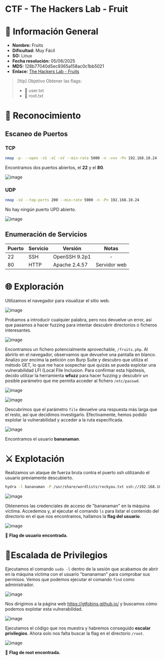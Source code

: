 # CTF - The Hackers Lab - Fruit

# 📑 Información General

- **Nombre:** Fruits
- **Dificultad:** Muy Fácil
- **SO:** Linux
- **Fecha resolución:** 05/06/2025
- **MD5:** 128b77040d5ec9365a158ac0c1bb5021
- **Enlace:** [The Hackers Lab - Fruits](https://thehackerslabs.com/fruits/)

>[!tip] Objetivo
>Obtener las flags: 
> - 🚩 user.txt 
> - 🚩 root.txt

# 🔎 Reconocimiento

## Escaneo de Puertos

### TCP

```bash
nmap -p- --open -sS -sC -sV --min-rate 5000 -n -vvv -Pn 192.168.10.24
```

Encontramos dos puertos abiertos, el **22** y el **80**.

![image](https://github.com/eliferrob/CTFs/blob/main/The%20Hackers%20Labs%20-%20Fruits/assets/fruits%20(1).png)

### UDP

```bash
nmap -sU --top-ports 200 --min-rate 5000 -n -Pn 192.168.10.24
```

No hay ningún puerto UPD abierto.

![image](https://github.com/eliferrob/CTFs/blob/main/The%20Hackers%20Labs%20-%20Fruits/assets/fruits%20(2).png)

## Enumeración de Servicios

| Puerto | Servicio | Versión       |    Notas     |
| ------ | -------- | ------------- |:------------:|
| 22     | SSH      | OpenSSH 9.2p1 |      -       |
| 80     | HTTP     | Apache 2.4.57 | Servidor web |

# 🌐 Exploración

Utilizamos el navegador para visualizar el sitio web.

![image](https://github.com/eliferrob/CTFs/blob/main/The%20Hackers%20Labs%20-%20Fruits/assets/fruits%20(3).png)

Probamos a introducir cualquier palabra, pero nos devuelve un error, así que pasamos a hacer fuzzing para intentar descubrir directorios o ficheros interesantes.

![image](https://github.com/eliferrob/CTFs/blob/main/The%20Hackers%20Labs%20-%20Fruits/assets/fruits%20(4).png)


Encontramos un fichero potencialmente aprovechable, `/fruits.php`. Al abrirlo en el navegador, observamos que devuelve una pantalla en blanco. Analizo por encima la petición con Burp Suite y descubro que utiliza el método GET, lo que me hace sospechar que quizás se pueda explotar una vulnerabilidad LFI (Local File Inclusion. Para confirmar esta hipótesis, decido utilizar la herramienta **wfuzz** para hacer fuzzing y descubrir un posible parámetro que me permita acceder al fichero `/etc/passwd`.

![image](https://github.com/eliferrob/CTFs/blob/main/The%20Hackers%20Labs%20-%20Fruits/assets/fruits%20(5).png)

![image](https://github.com/eliferrob/CTFs/blob/main/The%20Hackers%20Labs%20-%20Fruits/assets/fruits%20(6).png)

Descubrimos que el parámetro `file` devuelve una respuesta más larga que el resto, así que decidimos investigarlo. Efectivamente, hemos podido explotar la vulnerabilidad y acceder a la ruta especificada.

![image](https://github.com/eliferrob/CTFs/blob/main/The%20Hackers%20Labs%20-%20Fruits/assets/fruits%20(7).png)

Encontramos el usuario **bananaman**.

# ⚔️ Explotación

Realizamos un ataque de fuerza bruta contra el puerto ssh utilizando el usuario previamente descubierto.

```bash
hydra -l bananaman -P /usr/share/wordlists/rockyou.txt ssh://192.168.10.24
```

![image](https://github.com/eliferrob/CTFs/blob/main/The%20Hackers%20Labs%20-%20Fruits/assets/fruits%20(8).png)

Obtenemos las credenciales de acceso de "bananaman" en la máquina víctima. Accedemos y, al ejecutar el comando `ls` para listar el contenido del directorio en el que nos encontramos, hallamos la **flag del usuario**.

![image](https://github.com/eliferrob/CTFs/blob/main/The%20Hackers%20Labs%20-%20Fruits/assets/fruits(12).png)

🚩 **Flag de usuario encontrada.**

# 🔐Escalada de Privilegios

Ejecutamos el comando `sudo -l` dentro de la sesión que acabamos de abrir en la máquina víctima con el usuario "bananaman" para comprobar sus permisos. Vemos que podemos ejecutar el comando `find` como administrador.

![image](https://github.com/eliferrob/CTFs/blob/main/The%20Hackers%20Labs%20-%20Fruits/assets/fruits%20(9).png)

Nos dirigimos a la página web https://gtfobins.github.io/ y buscamos cómo podemos explotar esta vulnerabilidad. 

![image](https://github.com/eliferrob/CTFs/blob/main/The%20Hackers%20Labs%20-%20Fruits/assets/fruits%20(10).png)

Ejecutamos el código que nos muestra y habremos conseguido **escalar privilegios**.  Ahora solo nos falta buscar la flag en el directorio `/root`.

![image](https://github.com/eliferrob/CTFs/blob/main/The%20Hackers%20Labs%20-%20Fruits/assets/fruits%20(11).png)

🚩 **Flag de root encontrada.**
